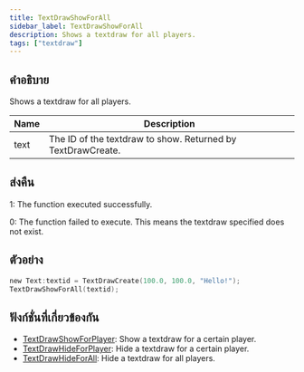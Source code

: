 ```yaml
---
title: TextDrawShowForAll
sidebar_label: TextDrawShowForAll
description: Shows a textdraw for all players.
tags: ["textdraw"]
---
```


## คำอธิบาย

Shows a textdraw for all players.

| Name | Description                                                 |
| ---- | ----------------------------------------------------------- |
| text | The ID of the textdraw to show. Returned by TextDrawCreate. |

## ส่งคืน

1: The function executed successfully.

0: The function failed to execute. This means the textdraw specified does not exist.

## ตัวอย่าง

```c
new Text:textid = TextDrawCreate(100.0, 100.0, "Hello!");
TextDrawShowForAll(textid);
```

## ฟังก์ชั่นที่เกี่ยวข้องกัน

- [TextDrawShowForPlayer](../functions/TextDrawShowForPlayer.md): Show a textdraw for a certain player.
- [TextDrawHideForPlayer](../functions/TextDrawHideForPlayer.md): Hide a textdraw for a certain player.
- [TextDrawHideForAll](../functions/TextDrawHideForAll.md): Hide a textdraw for all players.
